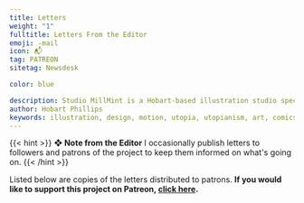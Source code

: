 ```yaml
---
title: Letters
weight: "1"
fulltitle: Letters From the Editor
emoji: -mail
icon: 📬
tag: PATREON
sitetag: Newsdesk

color: blue

description: Studio MillMint is a Hobart-based illustration studio specialising in utopian fiction.
author: Hobart Phillips
keywords: illustration, design, motion, utopia, utopianism, art, comics, comic, hobart, phillips, vekllei, millmint
---
```


{{< hint >}}
**❖ Note from the Editor**
I occasionally publish letters to followers and patrons of the project to keep them informed on what's going on.
{{< /hint >}}

Listed below are copies of the letters distributed to patrons. **If you would like to support this project on Patreon, [click here](https://www.patreon.com/vekllei).**

<!-----
## 2020
<br>
{{< button relref="/newsdesk/patreon/letters/2020/nov.md" >}}Nov{{< /button >}}
{{< button relref="/newsdesk/patreon/letters/2020/dec.md" >}}Dec{{< /button >}}
<br>

## 2021
<br>
{{< button relref="/newsdesk/patreon/letters/2021/jan.md" >}}Jan{{< /button >}}
{{< button relref="/newsdesk/patreon/letters/2021/feb.md" >}}Feb{{< /button >}}
{{< button relref="/newsdesk/patreon/letters/2021/may.md" >}}May{{< /button >}}
{{< button relref="/newsdesk/patreon/letters/2021/july.md" >}}July{{< /button >}}
<br>-->
